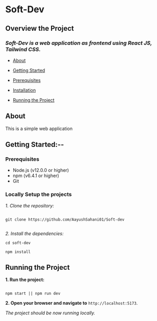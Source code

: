 # Soft-Dev

## Overview the Project

### _Soft-Dev is a web application as frontend using React JS, Tailwind CSS._

  - [About](#about)

  - [Getting Started](#getting-started)

  - [Prerequisites](#prerequisites)

  - [Installation](#installation)

  - [Running the Project](#running-the-project)

## About

This is a simple web application

## Getting Started:--

### Prerequisites

- Node.js (v12.0.0 or higher)
- npm (v6.4.1 or higher)
- Git

### Locally Setup the projects

_1. Clone the repository:_

```

git clone https://github.com/AayushSahani01/Soft-dev


```

_2. Install the dependencies:_

```
cd soft-dev

npm install

```

## Running the Project

**1. Run the project:**

```

npm start || npm run dev

```

**2. Open your browser and navigate to** `http://localhost:5173`.

_The project should be now running locally._
